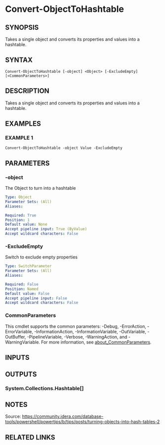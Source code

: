 ﻿---
external help file: PoshFunctions-help.xml
Module Name: poshfunctions
online version:
schema: 2.0.0
---

# Convert-ObjectToHashtable

## SYNOPSIS
Takes a single object and converts its properties and values into a hashtable.

## SYNTAX

```
Convert-ObjectToHashtable [-object] <Object> [-ExcludeEmpty] [<CommonParameters>]
```

## DESCRIPTION
Takes a single object and converts its properties and values into a hashtable.

## EXAMPLES

### EXAMPLE 1
```
Convert-ObjectToHashtable -object Value -ExcludeEmpty
```

## PARAMETERS

### -object
The Object to turn into a hashtable

```yaml
Type: Object
Parameter Sets: (All)
Aliases:

Required: True
Position: 1
Default value: None
Accept pipeline input: True (ByValue)
Accept wildcard characters: False
```

### -ExcludeEmpty
Switch to exclude empty properties

```yaml
Type: SwitchParameter
Parameter Sets: (All)
Aliases:

Required: False
Position: Named
Default value: False
Accept pipeline input: False
Accept wildcard characters: False
```

### CommonParameters
This cmdlet supports the common parameters: -Debug, -ErrorAction, -ErrorVariable, -InformationAction, -InformationVariable, -OutVariable, -OutBuffer, -PipelineVariable, -Verbose, -WarningAction, and -WarningVariable. For more information, see [about_CommonParameters](http://go.microsoft.com/fwlink/?LinkID=113216).

## INPUTS

## OUTPUTS

### System.Collections.Hashtable[]
## NOTES
Source: https://community.idera.com/database-tools/powershell/powertips/b/tips/posts/turning-objects-into-hash-tables-2

## RELATED LINKS
